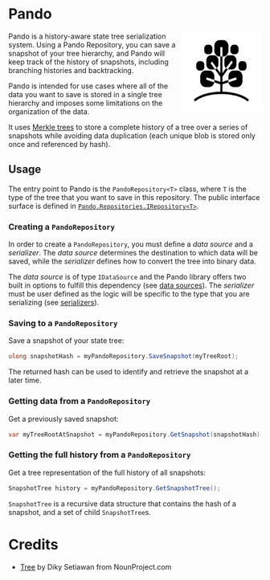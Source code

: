 # Pando

<img style="float: right" width="160px" height="160px" src="docs/noun-tree-4494965.svg" alt="Tree by Diky Setiawan from NounProject.com">

Pando is a history-aware state tree serialization system. Using a Pando Repository, you can save a snapshot of your tree
hierarchy, and Pando will keep track of the history of snapshots, including branching histories and backtracking.

Pando is intended for use cases where all of the data you want to save is stored in a single tree hierarchy and imposes
some limitations on the organization of the data.

It uses [Merkle trees](https://en.wikipedia.org/wiki/Merkle_tree) to store a complete history of a tree over a series of
snapshots while avoiding data duplication (each unique blob is stored only once and referenced by hash).

## Usage

The entry point to Pando is the `PandoRepository<T>` class, where `T` is the type of the tree that you want to save in
this repository. The public interface surface is defined 
in [`Pando.Repositories.IRepository<T>`](src/Pando/Repositories/IRepository.cs).

### Creating a `PandoRepository`

In order to create a `PandoRepository`, you must define a *data source* and a *serializer*. The *data source* determines
the destination to which data will be saved, while the *serializer* defines how to convert the tree into binary data.

The *data source* is of type `IDataSource` and the Pando library offers two built in options to fulfill this
dependency  (see [data sources](docs/data-sources.md)). The *serializer* must be user defined as the logic will be specific to
the type that you are serializing (see [serializers](docs/serializers.md)).

### Saving to a `PandoRepository`

Save a snapshot of your state tree:

```c#
ulong snapshotHash = myPandoRepository.SaveSnapshot(myTreeRoot);
```

The returned hash can be used to identify and retrieve the snapshot at a later time.

### Getting data from a `PandoRepository`

Get a previously saved snapshot:

```c#
var myTreeRootAtSnapshot = myPandoRepository.GetSnapshot(snapshotHash);
```

### Getting the full history from a `PandoRepository`

Get a tree representation of the full history of all snapshots:

```c#
SnapshotTree history = myPandoRepository.GetSnapshotTree();
```

`SnapshotTree` is a recursive data structure that contains the hash of a snapshot, and a set of child `SnapshotTree`s.

# Credits

- [Tree](https://thenounproject.com/icon/tree-4494965/) by Diky Setiawan from NounProject.com
